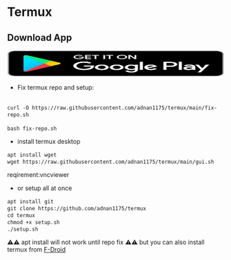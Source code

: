# Termux 
  
 ## Download App 
   <a href="https://play.google.com/store/apps/details?id=com.termux"><img src="https://raw.githubusercontent.com/adnan1175/termux/main/543398a9017644e99ea1d8d13fcb7788.jpeg" alt="Termux App" width="900" height="60"></a> 
   <br>
- Fix termux repo and setup:
 ```

curl -O https://raw.githubusercontent.com/adnan1175/termux/main/fix-repo.sh

bash fix-repo.sh
 ```
- install termux desktop 
 ```
apt install wget
wget https://raw.githubusercontent.com/adnan1175/termux/main/gui.sh
  ```
reqirement:vncviewer

- or  setup all at once 
 ```
 apt install git 
 git clone https://github.com/adnan1175/termux
 cd termux 
 chmod +x setup.sh
 ./setup.sh
 ```
⚠️⚠️ apt install will not work until repo fix ⚠️⚠️
but you can also install termux from  [F-Droid](https://f-droid.org/packages/com.termux/)
